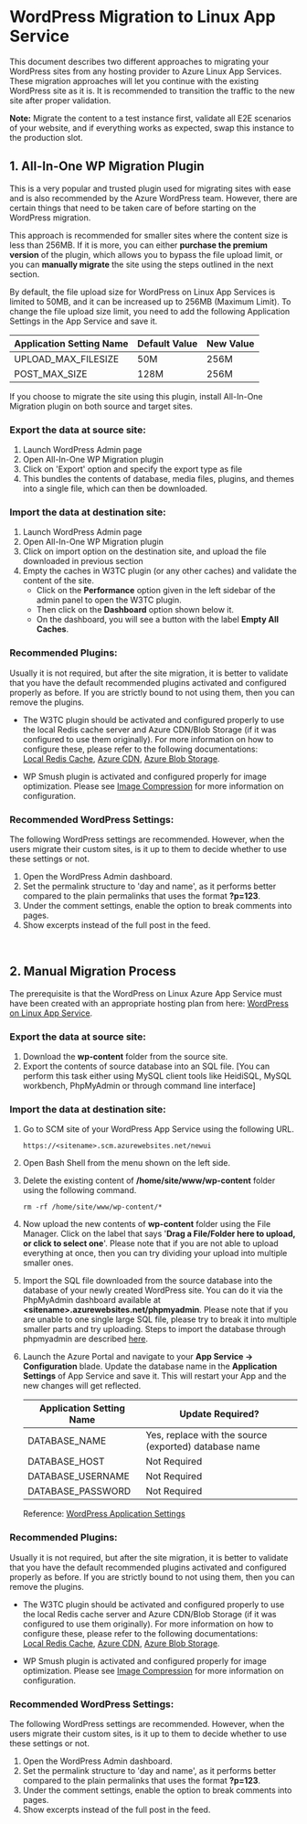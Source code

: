 # WordPress Migration to Linux App Service

This document describes two different approaches to migrating your WordPress sites from any hosting provider to Azure Linux App Services. These migration approaches will let you continue with the existing WordPress site as it is. It is recommended to transition the traffic to the new site after proper validation.

**Note:** Migrate the content to a test instance first, validate all E2E scenarios of your website, and if everything works as expected, swap this instance to the production slot.
 

## 	1. All-In-One WP Migration Plugin

This is a very popular and trusted plugin used for migrating sites with ease and is also recommended by the Azure WordPress team. However, there are certain things that need to be taken care of before starting on the WordPress migration.


This approach is recommended for smaller sites where the content size is less than 256MB. If it is more, you can either **purchase the premium version** of the plugin, which allows you to bypass the file upload limit, or you can **manually migrate** the site using the steps outlined in the next section.


By default, the file upload size for WordPress on Linux App Services is limited to 50MB, and it can be increased up to 256MB (Maximum Limit). To change the file upload size limit, you need to add the following Application Settings in the App Service and save it.


|    Application Setting Name    | Default Value | New Value   |
|--------------------------------|---------------|-------------|
|    UPLOAD_MAX_FILESIZE         |      50M      |   256M      |
|    POST_MAX_SIZE               |      128M     |   256M      |


If you choose to migrate the site using this plugin, install All-In-One Migration plugin on both source and target sites.

### Export the data at source site: 
1.	Launch WordPress Admin page
2.	Open All-In-One WP Migration plugin
3.	Click on 'Export' option and specify the export type as file
4.	This bundles the contents of database, media files, plugins, and themes into a single file, which can then be downloaded.

### Import the data at destination site: 
1.  Launch WordPress Admin page
2.	Open All-In-One WP Migration plugin
3.	Click on import option on the destination site, and upload the file downloaded in previous section
4.	Empty the caches in W3TC plugin (or any other caches) and validate the content of the site.
    - Click on the **Performance** option given in the left sidebar of the admin panel to open the W3TC plugin.
    - Then click on the **Dashboard** option shown below it.
    - On the dashboard, you will see a button with the label **Empty All Caches**.


### Recommended Plugins:
Usually it is not required, but after the site migration, it is better to validate that you have the default recommended plugins activated and configured properly as before. If you are strictly bound to not using them, then you can remove the plugins.

- The W3TC plugin should be activated and configured properly to use the local Redis cache server and Azure CDN/Blob Storage (if it was configured to use them originally). For more information on how to configure these, please refer to the following documentations:<br> [Local Redis Cache](./wordpress_local_redis_cache.md), [Azure CDN](./wordpress_azure_cdn.md), [Azure Blob Storage](./wordpress_azure_blob_storage.md).

- WP Smush plugin is activated and configured properly for image optimization. Please see [Image Compression](./wordpress_image_compression.md) for more information on configuration.


### Recommended WordPress Settings:
The following WordPress settings are recommended. However, when the users migrate their custom sites, is it up to them to decide whether to use these settings or not.

1. Open the WordPress Admin dashboard.
2. Set the permalink structure to 'day and name', as it performs better compared to the plain permalinks that uses the format **?p=123**.
3. Under the comment settings, enable the option to break comments into pages.
4. Show excerpts instead of the full post in the feed.
<br>

## 2. Manual Migration Process
The prerequisite is that the WordPress on Linux Azure App Service must have been created with an appropriate hosting plan from here: [WordPress on Linux App Service](./https://portal.azure.com/#create/WordPress.WordPress).


### Export the data at source site: 
1. Download the **wp-content** folder from the source site.
2. Export the contents of source database into an SQL file.
[You can perform this task either using MySQL client tools like HeidiSQL, MySQL workbench, PhpMyAdmin or through command line interface] 

### Import the data at destination site: 
1. Go to SCM site of your WordPress App Service using the following URL.
    ````
    https://<sitename>.scm.azurewebsites.net/newui 
    ````
2. Open Bash Shell from the menu shown on the left side.
3. Delete the existing content of **/home/site/www/wp-content** folder using the following command.
    ````
    rm -rf /home/site/www/wp-content/* 
    ````
4. Now upload the new contents of **wp-content** folder using the File Manager. Click on the label that says '**Drag a File/Folder here to upload, or click to select one**'. Please note that if you are not able to upload everything at once, then you can try dividing your upload into multiple smaller ones.

5. Import the SQL file downloaded from the source database into the database of your newly created WordPress site. You can do it via the PhpMyAdmin dashboard available at **\<sitename\>.azurewebsites.net/phpmyadmin**. Please note that if you are unable to one single large SQL file, please try to break it into multiple smaller parts and try uploading. Steps to import the database through phpmyadmin are described [here](https://docs.phpmyadmin.net/en/latest/import_export.html).

6. Launch the Azure Portal and navigate to your **App Service -> Configuration** blade. Update the database name in the **Application Settings** of App Service and save it. This will restart your App and the new changes will get reflected.

    |    Application Setting Name    | Update Required?                         |
    |--------------------------------|------------------------------------------|
    |    DATABASE_NAME               |      Yes, replace with the source (exported) database name |
    |    DATABASE_HOST               |      Not Required                        |   
    |    DATABASE_USERNAME           |      Not Required                        |   
    |    DATABASE_PASSWORD           |      Not Required                        |

    Reference: [WordPress Application Settings](./wordpress_application_settings.md)


### Recommended Plugins:
Usually it is not required, but after the site migration, it is better to validate that you have the default recommended plugins activated and configured properly as before. If you are strictly bound to not using them, then you can remove the plugins.

- The W3TC plugin should be activated and configured properly to use the local Redis cache server and Azure CDN/Blob Storage (if it was configured to use them originally). For more information on how to configure these, please refer to the following documentations:<br> [Local Redis Cache](./wordpress_local_redis_cache.md), [Azure CDN](./wordpress_azure_cdn.md), [Azure Blob Storage](./wordpress_azure_blob_storage.md).

- WP Smush plugin is activated and configured properly for image optimization. Please see [Image Compression](./wordpress_image_compression.md) for more information on configuration.


### Recommended WordPress Settings:
The following WordPress settings are recommended. However, when the users migrate their custom sites, is it up to them to decide whether to use these settings or not.

1. Open the WordPress Admin dashboard.
2. Set the permalink structure to 'day and name', as it performs better compared to the plain permalinks that uses the format **?p=123**.
3. Under the comment settings, enable the option to break comments into pages.
4. Show excerpts instead of the full post in the feed.



		
